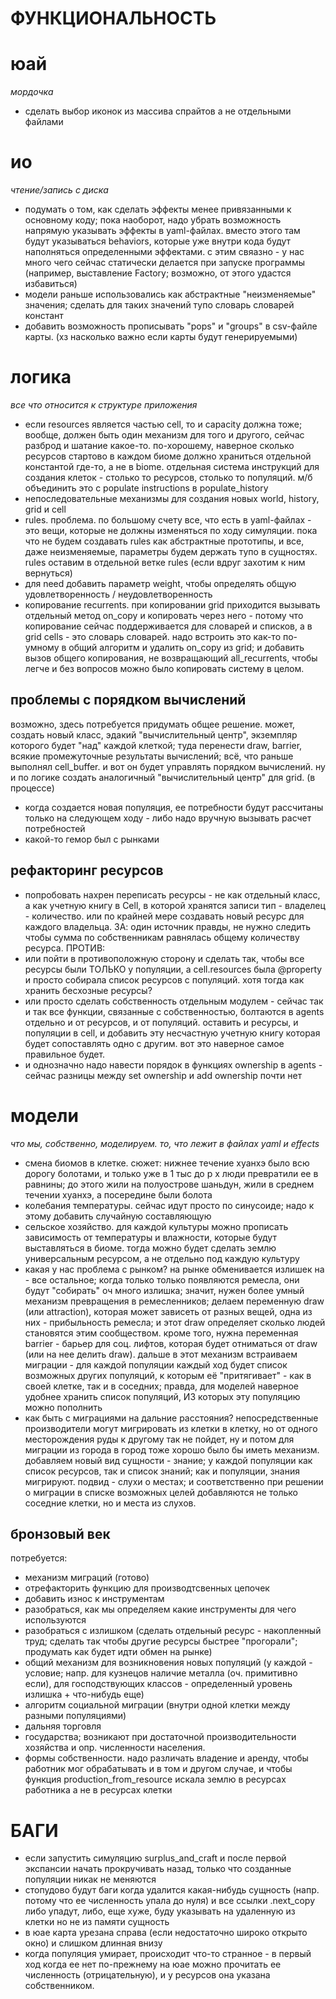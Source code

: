 # ФУНКЦИОНАЛЬНОСТЬ

# юай
_мордочка_

- сделать выбор иконок из массива спрайтов а не отдельными файлами

# ио
_чтение/запись с диска_

- подумать о том, как сделать эффекты менее привязанными к основному коду; пока наоборот, надо 
убрать возможность напрямую указывать эффекты в yaml-файлах. вместо этого там будут указываться
behaviors, которые уже внутри кода будут наполняться определенными эффектами. с этим свяазно - у 
нас много чего сейчас статически делается при запуске программы (например, выставление Factory; 
возможно, от этого удастся избавиться)
- модели раньше использовались как абстрактные "неизменяемые" значения; сделать для таких 
значений тупо словарь словарей констант
- добавить возможность прописывать "pops" и "groups" в csv-файле карты.
(хз насколько важно если карты будут генерируемыми)


# логика
_все что относится к структуре приложения_

- если resources является частью cell, то и capacity должна тоже; вообще, должен быть один 
механизм для того и другого, сейчас разброд и шатание какое-то. по-хорошему, наверное 
сколько ресурсов стартово в каждом биоме должно храниться отдельной константой где-то, а не 
в biome. отдельная система инструкций для создания клеток - столько то ресурсов, столько то
популяций. м/б объединить это с populate instructions в populate_history
- непоследовательные механизмы для создания новых world, history, grid и cell
- rules. проблема. по большому счету все, что есть в yaml-файлах - это вещи, которые не должны 
изменяться по ходу симуляции. пока что не будем создавать rules как абстрактные прототипы,
и все, даже неизменяемые, параметры будем держать тупо в сущностях. rules оставим в отдельной 
ветке rules (если вдруг захотим к ним вернуться)
- для need добавить параметр weight, чтобы определять общую удовлетворенность / 
неудовлетворенность
- копирование recurrents. при копировании grid приходится вызывать отдельный метод on_copy 
и копировать через него - потому что копирование сейчас поддерживается для словарей и списков,
а в grid cells - это словарь словарей. надо встроить это как-то по-умному в общий алгоритм и 
удалить on_copy из grid; и добавить вызов общего копирования, не возвращающий all_recurrents,
чтобы легче и без вопросов можно было копировать систему в целом.

## проблемы с порядком вычислений
возможно, здесь потребуется придумать общее решение.
может, создать новый класс, эдакий "вычислительный центр", экземпляр которого будет "над" 
каждой клеткой; туда перенести draw, barrier, всякие промежуточные результаты вычислений; 
всё, что раньше выполнял cell_buffer. и вот он будет управлять порядком вычислений. 
ну и по логике создать аналогичный "вычислительный центр" для grid. (в процессе)

- когда создается новая популяция, ее потребности будут рассчитаны только 
на следующем ходу - либо надо вручную вызывать расчет потребностей 
- какой-то гемор был с рынками


## рефакторинг ресурсов
- попробовать нахрен переписать ресурсы - не как отдельный класс, а как 
учетную книгу в Cell, в которой хранятся записи тип - владелец - количество. или 
по крайней мере создавать новый ресурс для каждого владельца. ЗА: один источник правды,
не нужно следить чтобы сумма по собственникам равнялась общему количеству ресурса. ПРОТИВ:
- или пойти в противоположную сторону и сделать так, чтобы все ресурсы были ТОЛЬКО у 
популяции, а cell.resources была @property и просто собирала список ресурсов с популяций. 
хотя тогда как хранить бесхозные ресурсы? 
- или просто сделать собственность отдельным модулем - сейчас так и так все функции, 
связанные с собственностью, болтаются в agents отдельно и от ресурсов, и от популяций. 
оставить и ресурсы, и популяции в cell, и добавить эту несчастную учетную книгу которая будет
сопоставлять одно с другим. вот это наверное самое правильное будет.
- и однозначно надо навести порядок в функциях ownership в agents - сейчас разницы между 
set ownership и add ownership почти нет


# модели
_что мы, собственно, моделируем. то, что лежит в файлах yaml и effects_

- смена биомов в клетке. сюжет: нижнее течение хуанхэ было всю дорогу 
болотами, и только уже в 1 тыс до р х люди превратили ее в равнины; до
этого жили на полуострове шаньдун, жили в среднем течении хуанхэ, а посередине 
были болота
- колебания температуры. сейчас идут просто по синусоиде; надо к этому добавить
случайную составляющую
- сельское хозяйство. для каждой культуры можно прописать зависимость от температуры 
и влажности, которые будут выставляться в биоме. тогда можно будет сделать землю 
универсальным ресурсом, а не отдельно под каждую культуру
- какая у нас проблема с рынком? на рынке обменивается излишек на - все остальное; 
когда только только появляются ремесла, они будут "собирать" оч много излишка; 
значит, нужен более умный механизм превращения в ремесленников; делаем переменную 
draw (или attraction), которая может зависеть от разных вещей, одна из них - прибыльность 
ремесла; и этот draw определяет сколько людей становятся этим сообществом. кроме того, 
нужна переменная barrier - барьер для соц. лифтов, которая будет отниматься от draw 
(или на нее делить draw). дальше в этот механизм встраиваем миграции - для каждой популяции
каждый ход будет список возможных других популяций, к которым её "притягивает" - как в своей
клетке, так и в соседних; правда, для моделей наверное удобнее хранить список популяций, ИЗ
которых эту популяцию можно пополнить
- как быть с миграциями на дальние расстояния? непосредственные производители могут 
мигрировать из клетки в клетку, но от одного месторождения руды к другому так не пойдет, ну и 
потом для миграции из города в город тоже хорошо было бы иметь механизм. добавляем новый вид
сущности - знание; у каждой популяции как список ресурсов, так и список знаний; как и популяции,
знания мигрируют. подвид - слухи о местах; и соответственно при решении о миграции в списке 
возможных целей добавляются не только соседние клетки, но и места из слухов. 


## бронзовый век

потребуется:
- механизм миграций (готово)
- отрефакторить функцию для производтсвенных цепочек
- добавить износ к инструментам
- разобраться, как мы определяем какие инструменты для чего используются
- разобраться с излишком (сделать отдельный ресурс - накопленный труд; сделать так чтобы другие 
ресурсы быстрее "прогорали"; продумать как будет идти обмен на рынке)
- общий механизм для возникновения новых популяций (у каждой - условие; 
напр. для кузнецов наличие металла (оч. примитивно если), для господствующих 
классов - определенный уровень излишка + что-нибудь еще)
- алгоритм социальной миграции (внутри одной клетки между разными популяциями) 
- дальняя торговля
- государства; возникают при достаточной производительности хозяйства и опр. 
численности населения. 
- формы собственности. надо различать владение и аренду, чтобы работник мог 
обрабатывать и в том и другом случае, и чтобы функция production_from_resource
искала землю в ресурсах работника а не в ресурсах клетки

# БАГИ

- если запустить симуляцию surplus_and_craft и после первой экспансии начать прокручивать 
назад, только что созданные популяции никак не меняются
- стопудово будут баги когда удалится какая-нибудь сущность (напр. потому что
ее численность упала до нуля) и все ссылки .next_copy либо упадут, либо, еще хуже, 
буду указывать на удаленную из клетки но не из памяти сущность 
- в юае карта урезана справа (если недостаточно широко открыто окно) и слишком длинная внизу
- когда популяция умирает, происходит что-то странное - в первый ход когда ее нет 
по-прежнему на юае можно прочитать ее численность (отрицательную), и у ресурсов она 
указана собственником. 